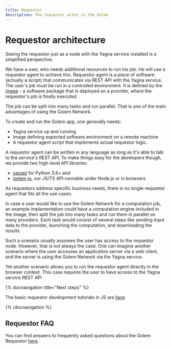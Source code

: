 ```yaml
---
title: Requestor
description: The requestor actor in the Golem
---
```

# Requestor architecture

Seeing the requestor just as a node with the Yagna service installed is a simplified perspective. 

We have a user, who needs additional resources to run his job. He will use a requestor agent to achieve this. Requestor agent is a piece of software (actually a script) that communicates via REST API with the Yagna service. The user's job must be run in a controlled environment. It is defined by the [image](/docs/creators/javascript/guides/golem-images) - a software package that is deployed on a provider, where the requestor's job is finally executed. 

The job can be split into many tasks and run parallel. That is one of the main advantages of using the Golem Network.

To create and run the Golem app, one generally needs:
- Yagna service up and running
- Image defining expected software environment on a remote machine
- A requestor agent script that implements actual requestor logic.

A requestor agent can be written in any language as long as it's able to talk to the service's REST API. To make things easy for the developers though, we provide two high-level API libraries:

- [yapapi](https://github.com/golemfactory/yapapi) for Python 3.6+ and 
- [golem-js](https://github.com/golemfactory/golem-js), our JS/TS API runnable under Node.js or in browsers.

As requestors address specific business needs, there is no single requestor agent that fits all the use cases. 

In case a user would like to use the Golem Network for a computation job, an example implementation could have a computation engine included in the image, then split the job into many tasks and run them in parallel on many providers. Each task would consist of several steps like sending input data to the provider, launching the computation, and downloading the results.  

Such a scenario usually assumes the user has access to the requestor node. However, that is not always the case: One can imagine another scenario where the user accesses an application server via a web client, and the server is using the Golem Network via the Yagna service.

Yet another scenario allows you to run the requestor agent directly in the browser context. This case requires the user to have access to the Yagna service REST API 

{% docnavigation title="Next steps" %}

The basic requestor development tutorials in JS are [here](/docs/creators/javascript/tutorials/index).

{% /docnavigation %}

## Requestor FAQ

You can find answers to frequently asked questions about the Golem Requestor [here](/docs/golem/overview/requestor-faq).


